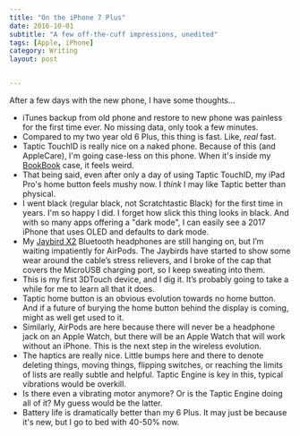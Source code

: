 ```yaml
---
title: "On the iPhone 7 Plus"
date: 2016-10-01
subtitle: "A few off-the-cuff impressions, unedited"
tags: [Apple, iPhone]
category: Writing
layout: post


---
```


After a few days with the new phone, I have some thoughts...

<!-- more -->

- iTunes backup from old phone and restore to new phone was painless for the first time ever. No missing data, only took a few minutes. 
- Compared to my two year old 6 Plus, this thing is fast. Like, _real_ fast. 
- Taptic TouchID is really nice on a naked phone. Because of this (and AppleCare), I'm going case-less on this phone.  When it's inside my [BookBook][1] case, it feels weird. 
- That being said, even after only a day of using Taptic TouchID, my iPad Pro's home button feels mushy now. I _think_ I may like Taptic better than physical. 
- I went black (regular black, not Scratchtastic Black) for the first time in years. I'm so happy I did. I forget how slick this thing looks in black. And with so many apps offering a "dark mode", I can easily see a 2017 iPhone that uses OLED and defaults to dark mode. 
- My [Jaybird X2][2] Bluetooth headphones are still hanging on, but I’m waiting impatiently for AirPods. The Jaybirds have started to show some wear around the cable’s stress relievers, and I broke of the cap that covers the MicroUSB charging port, so I keep sweating into them.
- This is my first 3DTouch device, and I dig it. It’s probably going to take a while for me to learn all that it does.
- Taptic home button is an obvious evolution towards no home button. And if a future of burying the home button behind the display is coming, might as well get used to it.
- Similarly, AirPods are here because there will never be a headphone jack on an Apple Watch, but there will be an Apple Watch that will work without an iPhone. This is the next step in the wireless evolution. 
- The haptics are really nice. Little bumps here and there to denote deleting things, moving things, flipping switches, or reaching the limits of lists are really subtle and helpful. Taptic Engine is key in this, typical vibrations would be overkill. 
- Is there even a vibrating motor anymore? Or is the Taptic Engine doing all of it? My guess would be the latter. 
- Battery life is dramatically better than my 6 Plus. It may just be because it's new, but I go to bed with 40-50% now. 




<!-- #Apple, #iPhone -->

[1]:	http://amzn.to/2d6s7tK
[2]:	http://amzn.to/2d2AlXT
